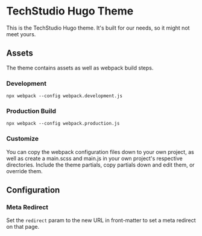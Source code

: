 # TechStudio Hugo Theme

This is the TechStudio Hugo theme. It's built for our needs, so it might not
meet yours.

## Assets

The theme contains assets as well as webpack build steps.

### Development

```
npx webpack --config webpack.development.js
```

### Production Build

```
npx webpack --config webpack.production.js
```

### Customize

You can copy the webpack configuration files down to your own project, as well
as create a main.scss and main.js in your own project's respective directories.
Include the theme partials, copy partials down and edit them, or override them.

## Configuration

### Meta Redirect

Set the `redirect` param to the new URL in front-matter to set a meta redirect
on that page.
